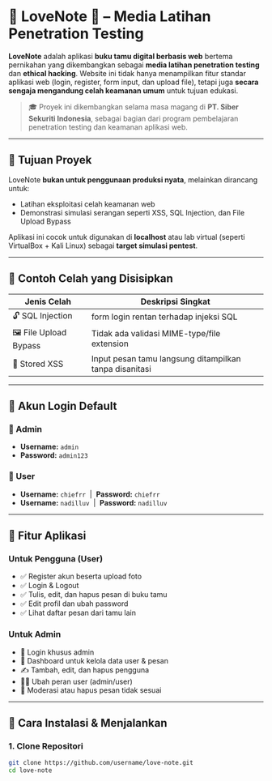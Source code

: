# 💍 LoveNote 💍 – Media Latihan Penetration Testing

**LoveNote** adalah aplikasi **buku tamu digital berbasis web** bertema pernikahan yang dikembangkan sebagai **media latihan penetration testing** dan **ethical hacking**. Website ini tidak hanya menampilkan fitur standar aplikasi web (login, register, form input, dan upload file), tetapi juga **secara sengaja mengandung celah keamanan umum** untuk tujuan edukasi.

> 🎓 Proyek ini dikembangkan selama masa magang di **PT. Siber Sekuriti Indonesia**, sebagai bagian dari program pembelajaran penetration testing dan keamanan aplikasi web.

---

## 🎯 Tujuan Proyek

LoveNote **bukan untuk penggunaan produksi nyata**, melainkan dirancang untuk:

- Latihan eksploitasi celah keamanan web
- Demonstrasi simulasi serangan seperti XSS, SQL Injection, dan File Upload Bypass

Aplikasi ini cocok untuk digunakan di **localhost** atau lab virtual (seperti VirtualBox + Kali Linux) sebagai **target simulasi pentest**.

---

## 🧪 Contoh Celah yang Disisipkan

| Jenis Celah           | Deskripsi Singkat |
|-----------------------|-------------------|
| 🔓 SQL Injection      | form login rentan terhadap injeksi SQL |
| 🖼️ File Upload Bypass | Tidak ada validasi MIME-type/file extension |
| 🐛 Stored XSS         | Input pesan tamu langsung ditampilkan tanpa disanitasi |


---

## 👥 Akun Login Default

### 🔐 Admin
- **Username:** `admin`
- **Password:** `admin123`

### 👤 User
- **Username:** `chiefrr` &nbsp;|&nbsp; **Password:** `chiefrr`  
- **Username:** `nadilluv` &nbsp;|&nbsp; **Password:** `nadilluv`

---

## 📝 Fitur Aplikasi

### Untuk Pengguna (User)
- ✅ Register akun beserta upload foto
- ✅ Login & Logout
- ✅ Tulis, edit, dan hapus pesan di buku tamu
- ✅ Edit profil dan ubah password
- ✅ Lihat daftar pesan dari tamu lain

### Untuk Admin
- 🔐 Login khusus admin
- 🧾 Dashboard untuk kelola data user & pesan
- ✍️ Tambah, edit, dan hapus pengguna
- 🧑‍⚖️ Ubah peran user (admin/user)
- 🧹 Moderasi atau hapus pesan tidak sesuai

---

## 🚀 Cara Instalasi & Menjalankan

### 1. Clone Repositori
```bash
git clone https://github.com/username/love-note.git
cd love-note
